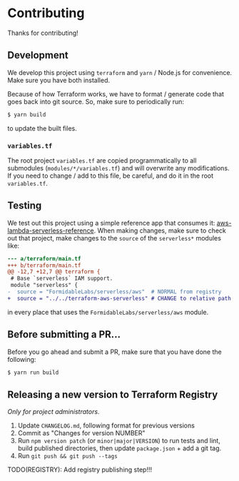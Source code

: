 Contributing
============

Thanks for contributing!

## Development

We develop this project using `terraform` and `yarn` / Node.js for convenience. Make sure you have both installed.

Because of how Terraform works, we have to format / generate code that goes back into git source. So, make sure to periodically run:

```sh
$ yarn build
```

to update the built files.

### `variables.tf`

The root project `variables.tf` are copied programmatically to all submodules (`modules/*/variables.tf`) and will overwrite any modifications. If you need to change / add to this file, be careful, and do it in the root `variables.tf`.

## Testing

We test out this project using a simple reference app that consumes it: [aws-lambda-serverless-reference](https://github.com/FormidableLabs/aws-lambda-serverless-reference). When making changes, make sure to check out that project, make changes to the `source` of the `serverless*` modules like:

```diff
--- a/terraform/main.tf
+++ b/terraform/main.tf
@@ -12,7 +12,7 @@ terraform {
 # Base `serverless` IAM support.
 module "serverless" {
-  source = "FormidableLabs/serverless/aws"  # NORMAL from registry
+  source = "../../terraform-aws-serverless" # CHANGE to relative path
```

in every place that uses the `FormidableLabs/serverless/aws` module.

## Before submitting a PR...

Before you go ahead and submit a PR, make sure that you have done the following:

```sh
$ yarn run build
```

## Releasing a new version to Terraform Registry

_Only for project administrators_.

1. Update `CHANGELOG.md`, following format for previous versions
2. Commit as "Changes for version NUMBER"
3. Run `npm version patch` (or `minor|major|VERSION`) to run tests and lint,
   build published directories, then update `package.json` + add a git tag.
4. Run `git push && git push --tags`

TODO(REGISTRY): Add registry publishing step!!!
